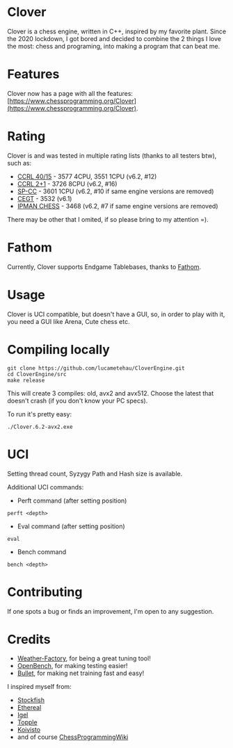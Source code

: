# Clover

Clover is a chess engine, written in C++, inspired by my favorite plant. Since the 2020 lockdown, I got bored and decided to combine the 2 things I love the most: chess and programing, into making a program that can beat me.

# Features

Clover now has a page with all the features: [https://www.chessprogramming.org/Clover](https://www.chessprogramming.org/Clover).

# Rating

Clover is and was tested in multiple rating lists (thanks to all testers btw), such as:

- [CCRL 40/15](https://computerchess.org.uk/ccrl/4040/) - 3577 4CPU, 3551 1CPU (v6.2, #12)
- [CCRL 2+1](https://computerchess.org.uk/ccrl/404/) - 3726 8CPU (v6.2, #16)
- [SP-CC](https://www.sp-cc.de/) - 3601 1CPU (v6.2, #10 if same engine versions are removed)
- [CEGT](http://www.cegt.net/40_4_Ratinglist/40_4_single/rangliste.html) - 3532 (v6.1)
- [IPMAN CHESS](https://ipmanchess.yolasite.com/r9-7945hx.php) - 3468 (v6.2, #7 if same engine versions are removed)

There may be other that I omited, if so please bring to my attention =).

# Fathom

Currently, Clover supports Endgame Tablebases, thanks to [Fathom](https://github.com/jdart1/Fathom).

# Usage

Clover is UCI compatible, but doesn't have a GUI, so, in order to play with it, you need a GUI like Arena, Cute chess etc.

# Compiling locally

``` 
git clone https://github.com/lucametehau/CloverEngine.git
cd CloverEngine/src
make release 
```

This will create 3 compiles: old, avx2 and avx512. Choose the latest that doesn't crash (if you don't know your PC specs).

To run it's pretty easy:
```
./Clover.6.2-avx2.exe
```

# UCI

Setting thread count, Syzygy Path and Hash size is available.

Additional UCI commands:

- Perft command (after setting position)

```
perft <depth>
```

- Eval command (after setting position)

```
eval
```

- Bench command
```
bench <depth>
```

# Contributing

If one spots a bug or finds an improvement, I'm open to any suggestion.

# Credits

- [Weather-Factory](https://github.com/dsekercioglu/weather-factory), for being a great tuning tool!
- [OpenBench](https://github.com/AndyGrant/OpenBench), for making testing easier!
- [Bullet](https://github.com/jw1912/bullet), for making net training fast and easy!

I inspired myself from:

- [Stockfish](https://github.com/official-stockfish/Stockfish)
- [Ethereal](https://github.com/AndyGrant/Ethereal)
- [Igel](https://github.com/vshcherbyna/igel)
- [Topple](https://github.com/konsolas/ToppleChess)
- [Koivisto](https://github.com/Luecx/Koivisto)
- and of course [ChessProgrammingWiki](https://www.chessprogramming.org/Main_Page)
